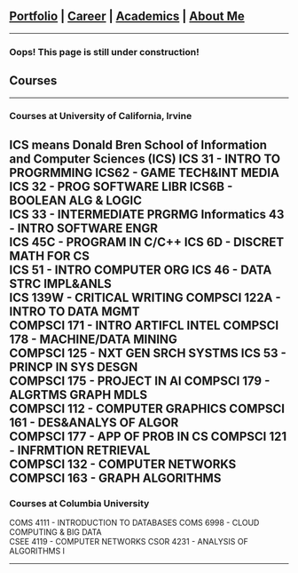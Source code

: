 ## [Portfolio](https://yizhuowu.github.io/) | [Career](https://yizhuowu.github.io/career) | [Academics](https://yizhuowu.github.io/) | [About Me](https://yizhuowu.github.io/)
---

### Oops! This page is still under construction!

## Courses
---
### Courses at University of California, Irvine
ICS means Donald Bren School of Information and Computer Sciences (ICS)
ICS 31 - INTRO TO PROGRMMING          ICS62 - GAME TECH&INT MEDIA<br>
ICS 32 - PROG SOFTWARE LIBR           ICS6B - BOOLEAN ALG & LOGIC<br>
ICS 33 - INTERMEDIATE PRGRMG          Informatics 43 - INTRO SOFTWARE ENGR<br> 
ICS 45C - PROGRAM IN C/C++            ICS 6D - DISCRET MATH FOR CS<br>
ICS 51 - INTRO COMPUTER ORG           ICS 46 - DATA STRC IMPL&ANLS<br>
ICS 139W - CRITICAL WRITING	          COMPSCI 122A - INTRO TO DATA MGMT<br>
COMPSCI 171 - INTRO ARTIFCL INTEL     COMPSCI 178 - MACHINE/DATA MINING<br>
COMPSCI 125 - NXT GEN SRCH SYSTMS     ICS 53 - PRINCP IN SYS DESGN<br>
COMPSCI 175 - PROJECT IN AI           COMPSCI 179 - ALGRTMS GRAPH MDLS<br>
COMPSCI 112 - COMPUTER GRAPHICS       COMPSCI 161 - DES&ANALYS OF ALGOR<br>
COMPSCI 177 - APP OF PROB IN CS       COMPSCI 121 - INFRMTION RETRIEVAL<br>
COMPSCI 132 - COMPUTER NETWORKS       COMPSCI 163 - GRAPH ALGORITHMS<br>
---
### Courses at Columbia University
COMS 4111 - INTRODUCTION TO DATABASES     COMS 6998 - CLOUD COMPUTING & BIG DATA<br>
CSEE 4119 - COMPUTER NETWORKS             CSOR 4231 - ANALYSIS OF ALGORITHMS I<br>





---
<!-- Remove above link if you don't want to attibute -->